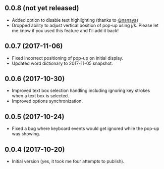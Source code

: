 ## 0.0.8 (not yet released)

* Added option to disable text highlighting (thanks to [@nanaya](https://github.com/nanaya))
* Dropped ability to adjust vertical position of pop-up using j/k. Please let me
  know if you used this feature and I'll add it back!

## 0.0.7 (2017-11-06)

* Fixed incorrect positioning of pop-up on initial display.
* Updated word dictionary to 2017-11-05 snapshot.

## 0.0.6 (2017-10-30)

* Improved text box selection handling including ignoring key strokes when
  a text box is selected.
* Improved options synchronization.

## 0.0.5 (2017-10-24)

* Fixed a bug where keyboard events would get ignored while the pop-up was
  showing.

## 0.0.4 (2017-10-20)

* Initial version (yes, it took me four attempts to publish).
